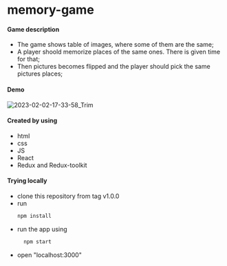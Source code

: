 # memory-game

#### Game description
- The game shows table of images, where some of them are the same;
- A player shoold memorize places of the same ones. There is given time for that;
- Then pictures becomes flipped and the player should pick the same pictures places;

#### Demo
![2023-02-02-17-33-58_Trim](https://user-images.githubusercontent.com/82396187/216355023-647db347-f7a8-4a24-9ef7-656c4e280a1d.gif)

#### Created by using
- html
- css
- JS
- React
- Redux and Redux-toolkit

#### Trying locally
- clone this repository from tag v1.0.0
- run
  ```bash
  npm install
  ```
- run the app using 
  ```bash
    npm start
  ```
- open "localhost:3000"
